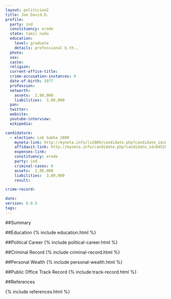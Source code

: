 ```yaml
---
layout: politician2
title: Joe David.D.
profile: 
  party: ind
  constituency: erode
  state: tamil nadu
  education: 
    level: graduate
    details: professional b.th.,
  photo: 
  sex: 
  caste: 
  religion: 
  current-office-title: 
  crime-accusation-instances: 0
  date-of-birth: 1977
  profession: 
  networth: 
    assets:  2,00,000
    liabilities:  3,80,000
  pan: 
  twitter: 
  website: 
  youtube-interview: 
  wikipedia: 

candidature: 
  - election: Lok Sabha 2009
    myneta-link: http://myneta.info/ls2009/candidate.php?candidate_id=8452
    affidavit-link: http://myneta.info/candidate.php?candidate_id=8452&scan=original
    expenses-link: 
    constituency: erode 
    party: ind
    criminal-cases: 0
    assets:  2,00,000
    liabilities:  3,80,000
    result:  

crime-record: 

date: 
version: 0.0.5
tags: 
---
```

##Summary


##Education
{% include education.html %}


##Political Career
{% include political-career.html %}


##Criminal Record
{% include criminal-record.html %}


##Personal Wealth
{% include personal-wealth.html %}


##Public Office Track Record
{% include track-record.html %}


##References


{% include references.html %}